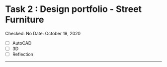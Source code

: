 # Task 2 : Design portfolio - Street Furniture

Checked: No
Date: October 19, 2020

- [ ]  AutoCAD
- [ ]  3D
- [ ]  Reflection

---